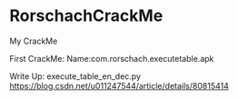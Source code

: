 # RorschachCrackMe
My CrackMe

First CrackMe:
Name:com.rorschach.executetable.apk

Write Up:
execute_table_en_dec.py
https://blog.csdn.net/u011247544/article/details/80815414
